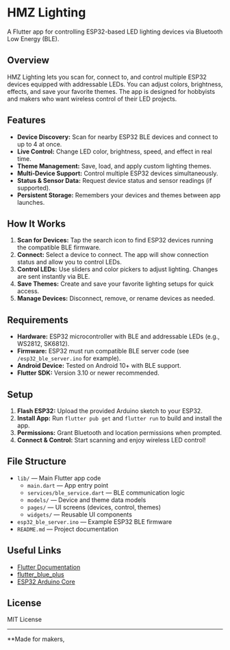 # HMZ Lighting

A Flutter app for controlling ESP32-based LED lighting devices via Bluetooth Low Energy (BLE).

## Overview

HMZ Lighting lets you scan for, connect to, and control multiple ESP32 devices equipped with addressable LEDs. You can adjust colors, brightness, effects, and save your favorite themes. The app is designed for hobbyists and makers who want wireless control of their LED projects.

## Features

- **Device Discovery:** Scan for nearby ESP32 BLE devices and connect to up to 4 at once.
- **Live Control:** Change LED color, brightness, speed, and effect in real time.
- **Theme Management:** Save, load, and apply custom lighting themes.
- **Multi-Device Support:** Control multiple ESP32 devices simultaneously.
- **Status & Sensor Data:** Request device status and sensor readings (if supported).
- **Persistent Storage:** Remembers your devices and themes between app launches.

## How It Works

1. **Scan for Devices:** Tap the search icon to find ESP32 devices running the compatible BLE firmware.
2. **Connect:** Select a device to connect. The app will show connection status and allow you to control LEDs.
3. **Control LEDs:** Use sliders and color pickers to adjust lighting. Changes are sent instantly via BLE.
4. **Save Themes:** Create and save your favorite lighting setups for quick access.
5. **Manage Devices:** Disconnect, remove, or rename devices as needed.

## Requirements

- **Hardware:** ESP32 microcontroller with BLE and addressable LEDs (e.g., WS2812, SK6812).
- **Firmware:** ESP32 must run compatible BLE server code (see `/esp32_ble_server.ino` for example).
- **Android Device:** Tested on Android 10+ with BLE support.
- **Flutter SDK:** Version 3.10 or newer recommended.

## Setup

1. **Flash ESP32:** Upload the provided Arduino sketch to your ESP32.
2. **Install App:** Run `flutter pub get` and `flutter run` to build and install the app.
3. **Permissions:** Grant Bluetooth and location permissions when prompted.
4. **Connect & Control:** Start scanning and enjoy wireless LED control!

## File Structure

- `lib/` — Main Flutter app code
  - `main.dart` — App entry point
  - `services/ble_service.dart` — BLE communication logic
  - `models/` — Device and theme data models
  - `pages/` — UI screens (devices, control, themes)
  - `widgets/` — Reusable UI components
- `esp32_ble_server.ino` — Example ESP32 BLE firmware
- `README.md` — Project documentation

## Useful Links

- [Flutter Documentation](https://docs.flutter.dev/)
- [flutter_blue_plus](https://pub.dev/packages/flutter_blue_plus)
- [ESP32 Arduino Core](https://docs.espressif.com/projects/arduino-esp32/en/latest/)

## License

MIT License

---

**Made for makers,